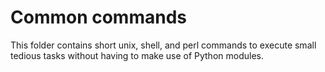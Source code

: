 # Common commands
This folder contains short unix, shell, and perl commands to execute small tedious tasks without having to make use of Python modules.
